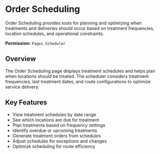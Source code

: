 # Order Scheduling

Order Scheduling provides tools for planning and optimizing when treatments and deliveries should occur based on treatment frequencies, location schedules, and operational constraints.

**Permission:** `Pages.Scheduler`

## Overview

The Order Scheduling page displays treatment schedules and helps plan when locations should be treated. The scheduler considers treatment frequencies, last treatment dates, and route configurations to optimize service delivery.

## Key Features

* View treatment schedules by date range
* See which locations are due for treatment
* Plan treatments based on frequency settings
* Identify overdue or upcoming treatments
* Generate treatment orders from schedules
* Adjust schedules for exceptions and changes
* Optimize scheduling for route efficiency

